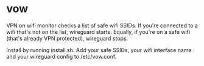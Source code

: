 # vow
VPN on wifi monitor checks a list of safe wifi SSIDs. If you're connected to a wifi that's not on the list, wireguard starts. Equally, if you're on a safe wifi (that's already VPN protected), wireguard stops.

Install by running install.sh. Add your safe SSIDs, your wifi interface name and your wireguard config to /etc/vow.conf.
